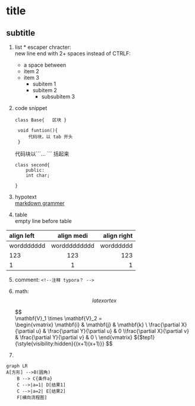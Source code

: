 title
============
subtitle
------------
1. list
    \* escaper chracter:  
    new line end with 2+ spaces instead of CTRLF:  
    * a space between
    * item 2
    * item 3 
        + subitem 1
        + subitem 2
          - subsubitem 3 
2. code snippet
    
    `class Base{  
        区块
    }`

        void funtion(){
            代码块，以 tab 开头
        }
    
     <!-- 代码块以```... ``` -->
      代码块以\```... ``` 括起来
    ```
    class second{
        public:
        int char;
       
    }
    ```
3. hypotext  
[markdown grammer](https://www.runoob.com/markdown/md-link.html)  

4. table  
    empty line before table

|**align left**|**align medi**|align right|
|:-----|:-----:|-----:| 
|worddddddd|worddddddddd|wordddddd|
|123|123|123|
|1|1|1|     


5.  comment: `<!--注释 typora？ -->`

6. math: $$ latex or tex $$    
   
   $$  
   \mathbf{V}_1 \times \mathbf{V}_2 =  
   \begin{vmatrix} 
   \mathbf{i} & \mathbf{j} & \mathbf{k} \\
   \frac{\partial X}{\partial u} &  \frac{\partial Y}{\partial u} & 0 \\\frac{\partial X}{\partial v} &  \frac{\partial Y}{\partial v} & 0 \\ 
   \end{vmatrix}
${$tep1}{\style{visibility:hidden}{(x+1)(x+1)}}
   $$

7. 
```mermaid
graph LR
A[方形] -->B(圆角)
    B --> C{条件a}
    C -->|a=1| D[结果1]
    C -->|a=2| E[结果2]
    F[横向流程图]
```


